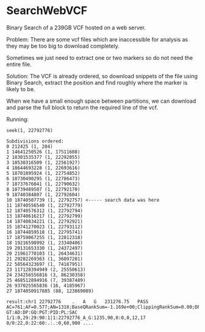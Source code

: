 # SearchWebVCF
Binary Search of a 239GB VCF hosted on a web server.

Problem:
There are some vcf files which are inaccessible for analysis as they may be too big to download completely.

Sometimes we just need to extract one or two markers so do not need the entire file.

Solution:
The VCF is already ordered, so download snippets of the file using Binary Search, extract the position and find roughly where the marker is likely to be.

When we have a small enough space between partitions, we can download and parse the full block to return the required line of the vcf.  

Running:
```
seek(1, 22792776)

Subdivisions ordered:
0 212425 (1, 204)
1 14641250526 (1, 17511608)
2 18301535377 (1, 22292055)
3 18530316509 (1, 22561927)
4 18644693228 (1, 22693616)
5 18701895924 (1, 22754852)
6 18730490295 (1, 22786473)
7 18737676841 (1, 22790632)
8 18739489507 (1, 22792170)
9 18740384807 (1, 22792604)
10 18740507739 (1, 22792757) <----- search data was here
11 18740556540 (1, 22792779)
12 18740576312 (1, 22792794)
13 18740616217 (1, 22792799)
14 18740834221 (1, 22792921)
15 18741270023 (1, 22793112)
16 18744859518 (1, 22795741)
17 18759067255 (1, 22812318)
18 19216598992 (1, 23340406)
19 20131653330 (1, 24372497)
20 21961770103 (1, 26434631)
21 29282269363 (1, 36097201)
22 58564323697 (1, 74187951)
23 117128394949 (2, 25550613)
24 234256556816 (3, 86230358)
25 468512894916 (7, 39387489)
26 937025565836 (16, 4185967)
27 1874050917885 (88, 123869089)

result:chr1	22792776	.	A	G	231276.75	PASS	AC=761;AF=0.577;AN=1318;BaseQRankSum=-1.169e+00;ClippingRankSum=0.00;DP=10788;ExcessHet=-0.0000;FS=1.466;InbreedingCoeff=0.4031;MLEAC=781;MLEAF=0.593;MQ=43.36;MQRankSum=0.00;QD=30.99;ReadPosRankSum=0.00;SOR=0.887;VQSLOD=8.30;culprit=DP	GT:AD:DP:GQ:PGT:PID:PL:SAC	1/1:0,29:29:90:1|1:22792776_A_G:1235,90,0:0,0,12,17	0/0:22,0:22:60:.:.:0,60,900	....

```
